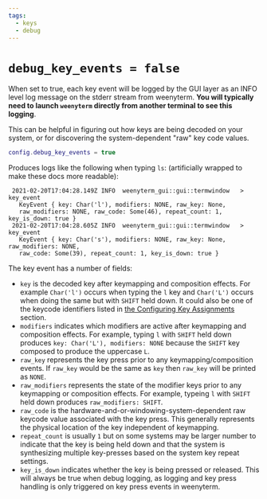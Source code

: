 ```yaml
---
tags:
  - keys
  - debug
---
```

# `debug_key_events = false`

When set to true, each key event will be logged by the GUI layer as an INFO
level log message on the stderr stream from weenyterm.  **You will typically need
to launch `weenyterm` directly from another terminal to see this logging**.

This can be helpful in figuring out how keys are being decoded on your system,
or for discovering the system-dependent "raw" key code values.

```lua
config.debug_key_events = true
```

Produces logs like the following when typing `ls`: (artificially wrapped
to make these docs more readable):

```
 2021-02-20T17:04:28.149Z INFO  weenyterm_gui::gui::termwindow   > key_event 
   KeyEvent { key: Char('l'), modifiers: NONE, raw_key: None,
   raw_modifiers: NONE, raw_code: Some(46), repeat_count: 1, key_is_down: true }
 2021-02-20T17:04:28.605Z INFO  weenyterm_gui::gui::termwindow   > key_event
   KeyEvent { key: Char('s'), modifiers: NONE, raw_key: None, raw_modifiers: NONE,
   raw_code: Some(39), repeat_count: 1, key_is_down: true }
```

The key event has a number of fields:

* `key` is the decoded key after keymapping and composition effects.  For
  example `Char('l')` occurs when typing the `l` key and `Char('L')` occurs
  when doing the same but with `SHIFT` held down.  It could also be one
  of the keycode identifiers listed in
  [the Configuring Key Assignments](../../keys.md#configuring-key-assignments)
  section.
* `modifiers` indicates which modifiers are active after keymapping and composition
  effects.  For example, typing `l` with `SHIFT` held down produces
  `key: Char('L'), modifiers: NONE` because the `SHIFT` key composed to produce
  the uppercase `L`.
* `raw_key` represents the key press prior to any keymapping/composition events.
  If `raw_key` would be the same as `key` then `raw_key` will be printed as `NONE`.
* `raw_modifiers` represents the state of the modifier keys prior to any keymapping
  or composition effects.  For example, typeing `l` with `SHIFT` held down produces
  `raw_modifiers: SHIFT`.
* `raw_code` is the hardware-and-or-windowing-system-dependent raw keycode value
  associated with the key press.  This generally represents the physical location
  of the key independent of keymapping.
* `repeat_count` is usually `1` but on some systems may be larger number to
  indicate that the key is being held down and that the system is synthesizing
  multiple key-presses based on the system key repeat settings.
* `key_is_down` indicates whether the key is being pressed or released. This
  will always be true when debug logging, as logging and key press handling is
  only triggered on key press events in weenyterm.

